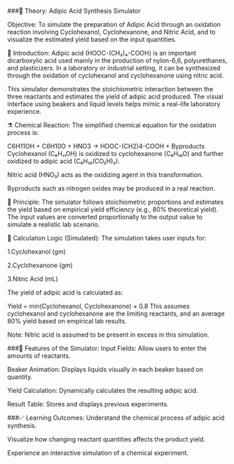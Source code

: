 
###🧪 Theory: Adipic Acid Synthesis Simulator

Objective:
To simulate the preparation of Adipic Acid through an oxidation reaction involving Cyclohexanol, Cyclohexanone, and Nitric Acid, and to visualize the estimated yield based on the input quantities.

🌟 Introduction:
Adipic acid (HOOC-(CH₂)₄-COOH) is an important dicarboxylic acid used mainly in the production of nylon-6,6, polyurethanes, and plasticizers. In a laboratory or industrial setting, it can be synthesized through the oxidation of cyclohexanol and cyclohexanone using nitric acid.

This simulator demonstrates the stoichiometric interaction between the three reactants and estimates the yield of adipic acid produced. The visual interface using beakers and liquid levels helps mimic a real-life laboratory experience.

⚗️ Chemical Reaction:
The simplified chemical equation for the oxidation process is:

C6H11OH + C6H10O + HNO3 → HOOC-(CH2)4-COOH + Byproducts
Cyclohexanol (C₆H₁₁OH) is oxidized to cyclohexanone (C₆H₁₀O) and further oxidized to adipic acid (C₆H₁₀(CO₂H)₂).

Nitric acid (HNO₃) acts as the oxidizing agent in this transformation.

Byproducts such as nitrogen oxides may be produced in a real reaction.

🔬 Principle:
The simulator follows stoichiometric proportions and estimates the yield based on empirical yield efficiency (e.g., 80% theoretical yield). The input values are converted proportionally to the output value to simulate a realistic lab scenario.

🧮 Calculation Logic (Simulated):
The simulation takes user inputs for:

1.Cyclohexanol (gm)

2.Cyclohexanone (gm)

3.Nitric Acid (mL)

The yield of adipic acid is calculated as:

Yield = min(Cyclohexanol, Cyclohexanone) × 0.8
This assumes cyclohexanol and cyclohexanone are the limiting reactants, and an average 80% yield based on empirical lab results.

Note: Nitric acid is assumed to be present in excess in this simulation.

###🧫 Features of the Simulator:
Input Fields: Allow users to enter the amounts of reactants.

Beaker Animation: Displays liquids visually in each beaker based on quantity.

Yield Calculation: Dynamically calculates the resulting adipic acid.

Result Table: Stores and displays previous experiments.

###✅ Learning Outcomes:
Understand the chemical process of adipic acid synthesis.

Visualize how changing reactant quantities affects the product yield.

Experience an interactive simulation of a chemical experiment.






